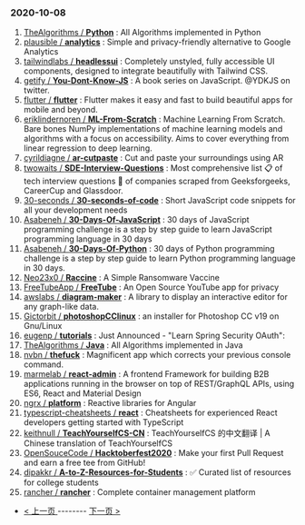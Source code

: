 ### 2020-10-08 
1. [
        TheAlgorithms /
**Python**](https://github.com/TheAlgorithms/Python) : All Algorithms implemented in Python
1. [
        plausible /
**analytics**](https://github.com/plausible/analytics) : Simple and privacy-friendly alternative to Google Analytics
1. [
        tailwindlabs /
**headlessui**](https://github.com/tailwindlabs/headlessui) : Completely unstyled, fully accessible UI components, designed to integrate beautifully with Tailwind CSS.
1. [
        getify /
**You-Dont-Know-JS**](https://github.com/getify/You-Dont-Know-JS) : A book series on JavaScript. @YDKJS on twitter.
1. [
        flutter /
**flutter**](https://github.com/flutter/flutter) : Flutter makes it easy and fast to build beautiful apps for mobile and beyond.
1. [
        eriklindernoren /
**ML-From-Scratch**](https://github.com/eriklindernoren/ML-From-Scratch) : Machine Learning From Scratch. Bare bones NumPy implementations of machine learning models and algorithms with a focus on accessibility. Aims to cover everything from linear regression to deep learning.
1. [
        cyrildiagne /
**ar-cutpaste**](https://github.com/cyrildiagne/ar-cutpaste) : Cut and paste your surroundings using AR
1. [
        twowaits /
**SDE-Interview-Questions**](https://github.com/twowaits/SDE-Interview-Questions) : Most comprehensive list 📋 of tech interview questions 📘 of companies scraped from Geeksforgeeks, CareerCup and Glassdoor.
1. [
        30-seconds /
**30-seconds-of-code**](https://github.com/30-seconds/30-seconds-of-code) : Short JavaScript code snippets for all your development needs
1. [
        Asabeneh /
**30-Days-Of-JavaScript**](https://github.com/Asabeneh/30-Days-Of-JavaScript) : 30 days of JavaScript programming challenge is a step by step guide to learn JavaScript programming language in 30 days
1. [
        Asabeneh /
**30-Days-Of-Python**](https://github.com/Asabeneh/30-Days-Of-Python) : 30 days of Python programming challenge is a step by step guide to learn Python programming language in 30 days.
1. [
        Neo23x0 /
**Raccine**](https://github.com/Neo23x0/Raccine) : A Simple Ransomware Vaccine
1. [
        FreeTubeApp /
**FreeTube**](https://github.com/FreeTubeApp/FreeTube) : An Open Source YouTube app for privacy
1. [
        awslabs /
**diagram-maker**](https://github.com/awslabs/diagram-maker) : A library to display an interactive editor for any graph-like data.
1. [
        Gictorbit /
**photoshopCClinux**](https://github.com/Gictorbit/photoshopCClinux) : an installer for Photoshop CC v19 on Gnu/Linux
1. [
        eugenp /
**tutorials**](https://github.com/eugenp/tutorials) : Just Announced - "Learn Spring Security OAuth":
1. [
        TheAlgorithms /
**Java**](https://github.com/TheAlgorithms/Java) : All Algorithms implemented in Java
1. [
        nvbn /
**thefuck**](https://github.com/nvbn/thefuck) : Magnificent app which corrects your previous console command.
1. [
        marmelab /
**react-admin**](https://github.com/marmelab/react-admin) : A frontend Framework for building B2B applications running in the browser on top of REST/GraphQL APIs, using ES6, React and Material Design
1. [
        ngrx /
**platform**](https://github.com/ngrx/platform) : Reactive libraries for Angular
1. [
        typescript-cheatsheets /
**react**](https://github.com/typescript-cheatsheets/react) : Cheatsheets for experienced React developers getting started with TypeScript
1. [
        keithnull /
**TeachYourselfCS-CN**](https://github.com/keithnull/TeachYourselfCS-CN) : TeachYourselfCS 的中文翻译 | A Chinese translation of TeachYourselfCS
1. [
        OpenSouceCode /
**Hacktoberfest2020**](https://github.com/OpenSouceCode/Hacktoberfest2020) : Make your first Pull Request and earn a free tee from GitHub!
1. [
        dipakkr /
**A-to-Z-Resources-for-Students**](https://github.com/dipakkr/A-to-Z-Resources-for-Students) : ✅ Curated list of resources for college students
1. [
        rancher /
**rancher**](https://github.com/rancher/rancher) : Complete container management platform 

- [ < 上一页 ](https://github.com/able8/github-trending-daily-record/blob/master/2020-10-07.md) -------- [ 下一页 > ](https://github.com/able8/github-trending-daily-record/blob/master/2020-10-09.md)